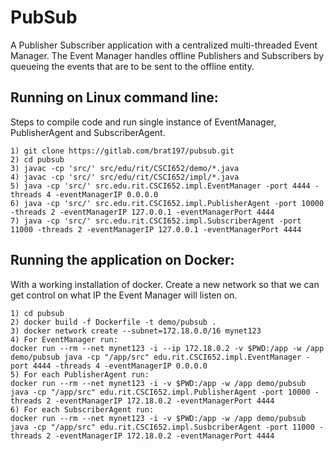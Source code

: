 # PubSub

A Publisher Subscriber application with a centralized multi-threaded Event Manager. The Event Manager handles offline Publishers and Subscribers by queueing the events that are to be sent to the offline entity. 

## Running on Linux command line:
Steps to compile code and run single instance of EventManager, PublisherAgent and SubscriberAgent.
```
1) git clone https://gitlab.com/brat197/pubsub.git
2) cd pubsub
3) javac -cp 'src/' src/edu/rit/CSCI652/demo/*.java
4) javac -cp 'src/' src/edu/rit/CSCI652/impl/*.java
5) java -cp 'src/' src.edu.rit.CSCI652.impl.EventManager -port 4444 -threads 4 -eventManagerIP 0.0.0.0
6) java -cp 'src/' src.edu.rit.CSCI652.impl.PublisherAgent -port 10000 -threads 2 -eventManagerIP 127.0.0.1 -eventManagerPort 4444
7) java -cp 'src/' src.edu.rit.CSCI652.impl.SubscriberAgent -port 11000 -threads 2 -eventManagerIP 127.0.0.1 -eventManagerPort 4444
```

## Running the application on Docker:
With a working installation of docker. Create a new network so that we can get control on what IP the Event Manager will listen on.
```
1) cd pubsub
2) docker build -f Dockerfile -t demo/pubsub .
3) docker network create --subnet=172.18.0.0/16 mynet123
4) For EventManager run:
docker run --rm --net mynet123 -i --ip 172.18.0.2 -v $PWD:/app -w /app demo/pubsub java -cp "/app/src" edu.rit.CSCI652.impl.EventManager -port 4444 -threads 4 -eventManagerIP 0.0.0.0 
5) For each PublisherAgent run:
docker run --rm --net mynet123 -i -v $PWD:/app -w /app demo/pubsub java -cp "/app/src" edu.rit.CSCI652.impl.PublisherAgent -port 10000 -threads 2 -eventManagerIP 172.18.0.2 -eventManagerPort 4444
6) For each SubscriberAgent run:
docker run --rm --net mynet123 -i -v $PWD:/app -w /app demo/pubsub java -cp "/app/src" edu.rit.CSCI652.impl.SusbcriberAgent -port 11000 -threads 2 -eventManagerIP 172.18.0.2 -eventManagerPort 4444
```


